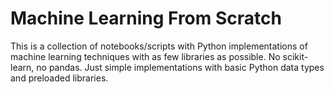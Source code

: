 # Machine Learning From Scratch

This is a collection of notebooks/scripts with Python implementations of machine learning techniques with as few libraries as possible. No scikit-learn, no pandas. Just simple implementations with basic Python data types and preloaded libraries.